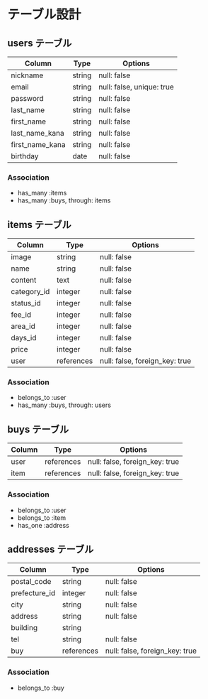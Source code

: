 # テーブル設計

## users テーブル

| Column          | Type    | Options                   |
| ----------------| ------- | ------------------------- |
| nickname        | string  | null: false               |
| email           | string  | null: false, unique: true |
| password        | string  | null: false               |
| last_name       | string  | null: false               |
| first_name      | string  | null: false               |
| last_name_kana  | string  | null: false               |
| first_name_kana | string  | null: false               |
| birthday        | date    | null: false               |

### Association

- has_many :items
- has_many :buys, through: items

## items テーブル

| Column          | Type       | Options                       |
| ----------------| -----------| ------------------------------|
| image           | string     | null: false                   |
| name            | string     | null: false                   |
| content         | text       | null: false                   |
| category_id     | integer    | null: false                   |
| status_id       | integer    | null: false                   |
| fee_id          | integer    | null: false                   |
| area_id         | integer    | null: false                   |
| days_id         | integer    | null: false                   |
| price           | integer    | null: false                   |
| user            | references | null: false, foreign_key: true|

### Association

- belongs_to :user
- has_many :buys, through: users

## buys テーブル

| Column    | Type       | Options                        |
| ----------| ---------- | ------------------------------ |
| user      | references | null: false, foreign_key: true |
| item      | references | null: false, foreign_key: true |

### Association

- belongs_to :user
- belongs_to :item
- has_one :address

## addresses テーブル

| Column        | Type       | Options                        |
| -----------   | ---------- | ------------------------------ |
| postal_code   | string     | null: false                    |
| prefecture_id | integer    | null: false                    |
| city          | string     | null: false                    |
| address       | string     | null: false                    |
| building      | string     |                                |
| tel           | string     | null: false                    |
| buy           | references | null: false, foreign_key: true |

### Association

- belongs_to :buy